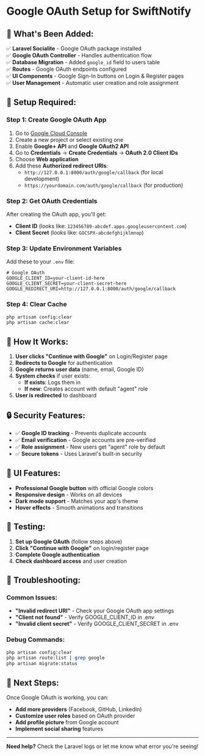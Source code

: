 # Google OAuth Setup for SwiftNotify

## 🚀 **What's Been Added:**

✅ **Laravel Socialite** - Google OAuth package installed  
✅ **Google OAuth Controller** - Handles authentication flow  
✅ **Database Migration** - Added `google_id` field to users table  
✅ **Routes** - Google OAuth endpoints configured  
✅ **UI Components** - Google Sign-In buttons on Login & Register pages  
✅ **User Management** - Automatic user creation and role assignment  

## 🔧 **Setup Required:**

### Step 1: Create Google OAuth App
1. Go to [Google Cloud Console](https://console.cloud.google.com/)
2. Create a new project or select existing one
3. Enable **Google+ API** and **Google OAuth2 API**
4. Go to **Credentials** → **Create Credentials** → **OAuth 2.0 Client IDs**
5. Choose **Web application**
6. Add these **Authorized redirect URIs**:
   - `http://127.0.0.1:8000/auth/google/callback` (for local development)
   - `https://yourdomain.com/auth/google/callback` (for production)

### Step 2: Get OAuth Credentials
After creating the OAuth app, you'll get:
- **Client ID** (looks like: `123456789-abcdef.apps.googleusercontent.com`)
- **Client Secret** (looks like: `GOCSPX-abcdefghijklmnop`)

### Step 3: Update Environment Variables
Add these to your `.env` file:

```env
# Google OAuth
GOOGLE_CLIENT_ID=your-client-id-here
GOOGLE_CLIENT_SECRET=your-client-secret-here
GOOGLE_REDIRECT_URI=http://127.0.0.1:8000/auth/google/callback
```

### Step 4: Clear Cache
```bash
php artisan config:clear
php artisan cache:clear
```

## 🎯 **How It Works:**

1. **User clicks "Continue with Google"** on Login/Register page
2. **Redirects to Google** for authentication
3. **Google returns user data** (name, email, Google ID)
4. **System checks** if user exists:
   - **If exists**: Logs them in
   - **If new**: Creates account with default "agent" role
5. **User is redirected** to dashboard

## 🔒 **Security Features:**

- ✅ **Google ID tracking** - Prevents duplicate accounts
- ✅ **Email verification** - Google accounts are pre-verified
- ✅ **Role assignment** - New users get "agent" role by default
- ✅ **Secure tokens** - Uses Laravel's built-in security

## 🎨 **UI Features:**

- **Professional Google button** with official Google colors
- **Responsive design** - Works on all devices
- **Dark mode support** - Matches your app's theme
- **Hover effects** - Smooth animations and transitions

## 🧪 **Testing:**

1. **Set up Google OAuth** (follow steps above)
2. **Click "Continue with Google"** on login/register page
3. **Complete Google authentication**
4. **Check dashboard access** and user creation

## 🚨 **Troubleshooting:**

### Common Issues:
- **"Invalid redirect URI"** - Check your Google OAuth app settings
- **"Client not found"** - Verify GOOGLE_CLIENT_ID in .env
- **"Invalid client secret"** - Verify GOOGLE_CLIENT_SECRET in .env

### Debug Commands:
```bash
php artisan config:clear
php artisan route:list | grep google
php artisan migrate:status
```

## 🌟 **Next Steps:**

Once Google OAuth is working, you can:
- **Add more providers** (Facebook, GitHub, LinkedIn)
- **Customize user roles** based on OAuth provider
- **Add profile picture** from Google account
- **Implement social sharing** features

---

**Need help?** Check the Laravel logs or let me know what error you're seeing!



